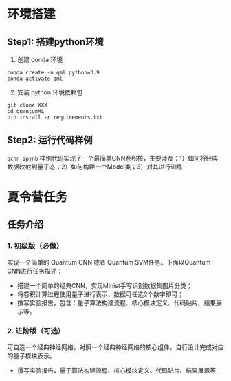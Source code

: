 # 环境搭建
## Step1: 搭建python环境
1. 创建 conda 环境
```pyhton
conda create -n qml python=3.9
conda activate qml
```

2. 安装 python 环境依赖包
```
git clone XXX
cd quantumML
pip install -r requirements.txt
```

## Step2: 运行代码样例
`qcnn.ipynb` 样例代码实现了一个最简单CNN卷积核，主要涉及：1）如何将经典数据映射到量子态；2）如何构建一个Model类；3）对其进行训练


# 夏令营任务
## 任务介绍
### 1. 初级版（必做）
实现一个简单的 Quantum CNN 或者 Quantum SVM任务。下面以Quantum CNN进行任务描述：
- 搭建一个简单的经典CNN，实现Minist手写识别数据集图片分类；
- 将卷积计算过程使用量子进行表示，数据可任选2个数字即可；
- 撰写实验报告，包含：量子算法构建流程、核心模块定义、代码贴片、结果展示等。



### 2. 进阶版（可选）
可自选一个经典神经网络，对照一个经典神经网络的核心组件，自行设计完成对应的量子模块表示。
- 撰写实验报告，量子算法构建流程、核心模块定义、代码贴片、结果展示等
